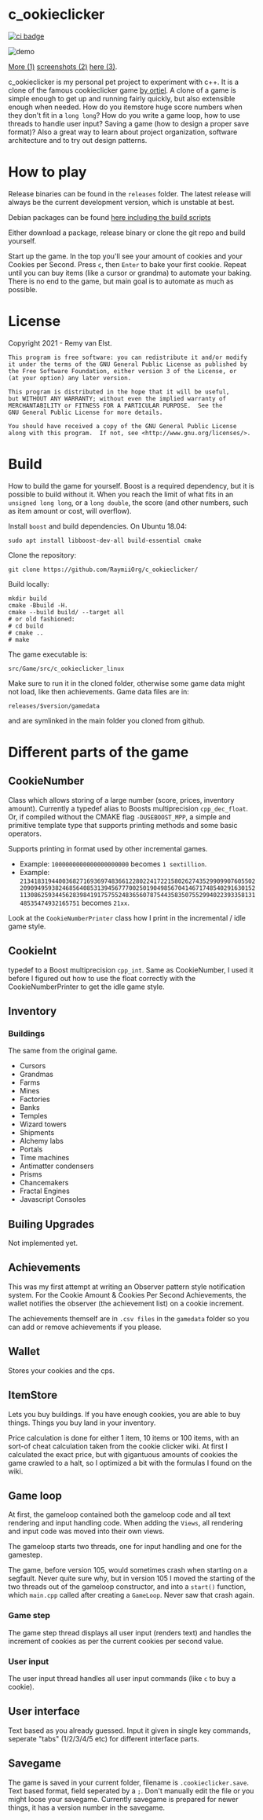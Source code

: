 # c_ookieclicker

<a href="https://github.com/RaymiiOrg/c_ookieclicker/actions"><img src="https://github.com/RaymiiOrg/c_ookieclicker/workflows/C/C++%20CI/badge.svg" alt="ci badge"></a>


![demo][6]

[More (1)][3] [screenshots (2)][4] [here (3)][5].

c_ookieclicker is my personal pet project to experiment with c++. It is a clone of the famous 
cookieclicker game [by ortiel][1]. A clone of a game is simple enough to get up and running 
fairly quickly, but also extensible enough when needed. How do you itemstore huge score numbers 
when they don't fit in a `long long`? How do you write a game loop, how to use threads to handle 
user input? Saving a game (how to design a proper save format)? Also a great way to learn about 
project organization, software architecture and to try out design patterns.


# How to play

Release binaries can be found in the `releases` folder. The latest release will
always be the current development version, which is unstable at best.  

Debian packages can be found [here including the build scripts](https://github.com/RaymiiOrg/c_ookieclicker_debian_package)

Either download a package, release binary or clone the git repo and build yourself.

Start up the game. In the top you'll see your amount of cookies and
your Cookies per Second. Press `c`, then `Enter` to bake your first 
cookie. Repeat until you can buy items (like a cursor or grandma)
to automate your baking. There is no end to the game, but main goal
is to automate as much as possible. 


# License

Copyright 2021 - Remy van Elst.

    This program is free software: you can redistribute it and/or modify
    it under the terms of the GNU General Public License as published by
    the Free Software Foundation, either version 3 of the License, or
    (at your option) any later version.
    
    This program is distributed in the hope that it will be useful,
    but WITHOUT ANY WARRANTY; without even the implied warranty of
    MERCHANTABILITY or FITNESS FOR A PARTICULAR PURPOSE.  See the
    GNU General Public License for more details.
    
    You should have received a copy of the GNU General Public License
    along with this program.  If not, see <http://www.gnu.org/licenses/>.

# Build

How to build the game for yourself. Boost is a required dependency, but it is possible
to build without it. When you reach the limit of what fits in an `unsigned long long`, or a 
`long double`, the score (and other numbers, such as item amount or cost, will overflow).

Install `boost` and build dependencies. On Ubuntu 18.04:

    sudo apt install libboost-dev-all build-essential cmake
 
Clone the repository:

    git clone https://github.com/RaymiiOrg/c_ookieclicker/
    
Build locally: 

    mkdir build
    cmake -Bbuild -H.
    cmake --build build/ --target all 
    # or old fashioned:
    # cd build
    # cmake ..
    # make
    
The game executable is:

    src/Game/src/c_ookieclicker_linux
    
Make sure to run it in the cloned folder, otherwise some game data might not load, like
then achievements. Game data files are in:
    
    releases/$version/gamedata
    
and are symlinked in the main folder you cloned from github.


# Different parts of the game

## CookieNumber

Class which allows storing of a large number (score, prices, inventory amount). 
Currently a typedef alias to Boosts multiprecision `cpp_dec_float`. Or, if compiled
without the CMAKE flag `-DUSEBOOST_MPP`, a simple and primitive template type that supports
printing methods and some basic operators.
 
Supports printing in format used by other incremental games. 
  - Example: `1000000000000000000000` becomes `1 sextillion`. 
  - Example: `21341831944003682716936974836612280224172215802627435299099076055022090949593824685640853139456777002501904985670414671748540291630152113086259344562839841917575524836560787544358350755299402239335813148535474932165751` becomes `21xx`.

Look at the `CookieNumberPrinter` class how I print in the incremental / idle game style. 

## CookieInt

typedef to a Boost multiprecision `cpp_int`. Same as CookieNumber, I used it before I
figured out how to use the float correctly with the CookieNumberPrinter to get the idle
game style.

## Inventory

### Buildings

The same from the original game.

- Cursors
- Grandmas
- Farms
- Mines
- Factories
- Banks
- Temples
- Wizard towers
- Shipments
- Alchemy labs
- Portals
- Time machines
- Antimatter condensers
- Prisms
- Chancemakers
- Fractal Engines
- Javascript Consoles

## Builing Upgrades

Not implemented yet.

## Achievements

This was my first attempt at writing an Observer pattern style 
notification system. For the Cookie Amount & Cookies Per Second
Achievements, the wallet notifies the observer (the achievement list)
on a cookie increment.

The achievements themself are in `.csv files` in the `gamedata` folder
so you can add or remove achievements if you please.

## Wallet

Stores your cookies and the cps.

## ItemStore

Lets you buy buildings. If you have enough cookies, you are able to buy things.
Things you buy land in your inventory. 

Price calculation is done for either 1 item, 10 items or 100 items, 
with an sort-of cheat calculation taken from the cookie clicker wiki. 
At first I calculated the exact price, but with gigantuous amounts of 
cookies the game crawled to a halt, so I optimized a bit with the formulas I found on the wiki. 

## Game loop

At first, the gameloop contained both the gameloop code and all text rendering 
and input handling code. When adding the `Views`, all rendering and input code 
was moved into their own views. 

The gameloop starts two threads, one for input handling and one
for the gamestep.

The game, before version 105, would sometimes crash when starting on a 
segfault. Never quite sure why, but in version 105 I moved the starting
of the two threads out of the gameloop constructor, and into a 
`start()` function, which `main.cpp` called after creating a 
`GameLoop`. Never saw that crash again.

### Game step

The game step thread displays all user input (renders text) and handles the
increment of cookies as per the current cookies per second value.

### User input

The user input thread handles all user input commands (like `c` to buy a cookie).

## User interface

Text based as you already guessed. Input it given in single key commands, seperate 
"tabs" (1/2/3/4/5 etc) for different interface parts.

## Savegame

The game is saved in your current folder, filename is `.cookieclicker.save`. 
Text based format, field seperated by a `;`. Don't manually edit the file or
you might loose your savegame. Currently savegame is prepared for newer things,
it has a version number in the savegame.

[1]: https://orteil.dashnet.org/cookieclicker/
[2]: screenshots/demo4.gif
[3]: screenshots/105_main.png
[4]: screenshots/105_achievements.png
[5]: screenshots/105_inventory.png
[6]: screenshots/demo_105.gif